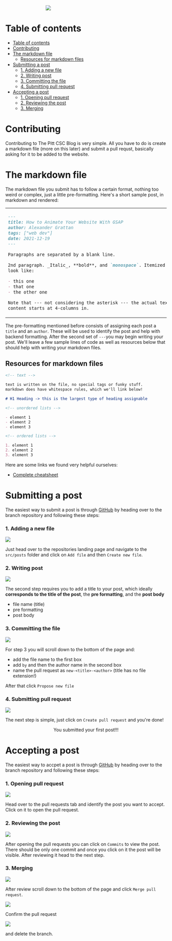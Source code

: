 <div style="width: 50%; margin: auto;">
  <img src="./src/images/Pitt_CSC_Blog_OG_Image.png" />
</div>

# Table of contents

- [Table of contents](#table-of-contents)
- [Contributing](#contributing)
- [The markdown file](#the-markdown-file)
  - [Resources for markdown files](#resources-for-markdown-files)
- [Submitting a post](#submitting-a-post)
    - [1. Adding a new file](#1-adding-a-new-file)
    - [2. Writing post](#2-writing-post)
    - [3. Committing the file](#3-committing-the-file)
    - [4. Submitting pull request](#4-submitting-pull-request)
- [Accepting a post](#accepting-a-post)
    - [1. Opening pull request](#1-opening-pull-request)
    - [2. Reviewing the post](#2-reviewing-the-post)
    - [3. Merging](#3-merging)

# Contributing

Contributing to The Pitt CSC Blog is very simple. All you have to do is create a markdown file (more on this later) and submit a pull requst, basically asking for it to be added to the website.

# The markdown file

The markdown file you submit has to follow a certain format, nothing too weird or complex, just a little pre-formatting. Here's a short sample post, in markdown and rendered:

<table>
  <tr>
    <td>

```Markdown
---
title: How to Animate Your Website With GSAP
author: Alexander Grattan
tags: ["web dev"]
date: 2021-12-19
---

Paragraphs are separated by a blank line.

2nd paragraph. _Italic_, **bold**, and `monospace`. Itemized lists
look like:

- this one
- that one
- the other one

Note that --- not considering the asterisk --- the actual text
content starts at 4-columns in.
```

  </td>
  <td>
    <img src='https://user-images.githubusercontent.com/51346343/151063612-b03405cd-443f-4727-af82-09e780847cc9.png' />
  </td>

  </tr>
</table>

The pre-formatting mentioned before consists of assigning each post a `title` and an `author`. These will be used to identify the post and help with backend formatting. After the second set of `---`you may begin writing your post. We'll leave a few sample lines of code as well as resources below that should help with writing your markdown files.

## Resources for markdown files

```markdown
<!-- text -->

text is written on the file, no special tags or funky stuff.
markdown does have whitespace rules, which we'll link below!

# H1 Heading -> this is the largest type of heading assignable

<!-- unordered lists -->

- element 1
- element 2
- element 3

<!-- ordered lists -->

1. element 1
2. element 2
3. element 3
```

Here are some links we found very helpful ourselves:

- [Complete cheatsheet](https://www.markdownguide.org/basic-syntax)

# Submitting a post

The easiest way to submit a post is through [GitHub](https://github.com) by heading over to the branch
repository and following these steps:

### 1. Adding a new file

<img src="instructions/step1.png" />

Just head over to the repositories landing page and navigate to the `src/posts` folder and click on `Add file` and then `Create new file`.

### 2. Writing post

<img src="instructions/step2.png" />

The second step requires you to add a title to your post, which ideally **corresponds to the title of the post**, the **pre formatting**, and the **post body**

- file name (title)
- pre formatting
- post body

### 3. Committing the file

<img src="instructions/step3.png" />

For step 3 you will scroll down to the bottom of the page and:

- add the file name to the first box
- add `by` and then the author name in the second box
- name the pull request as `new-<title>-<author>` (title has no file extension!)

After that click `Propose new file`

### 4. Submitting pull request

<img src="instructions/step4.png" />

The next step is simple, just click on `Create pull request` and you're done!

<div align='center'>
You submitted your first post!!!
</div>

# Accepting a post

The easiest way to accpet a post is through [GitHub](https://github.com) by heading over to the branch
repository and following these steps:

### 1. Opening pull request

<img src='instructions/step5.png' />

Head over to the pull requests tab and identify the post you want to accept. Click on it to open the pull request.

### 2. Reviewing the post

<img src='instructions/step6.png' />

After opening the pull requests you can click on `Commits` to view the post. There should be only one commit and once you click on it the post will be visible. After reviewing it head to the next step.

### 3. Merging

<img src='instructions/step7.png' />

After review scroll down to the bottom of the page and click `Merge pull request`.

<img src='instructions/step8.png' />

Confirm the pull request

<img src='instructions/step9.png' />

and delete the branch.
